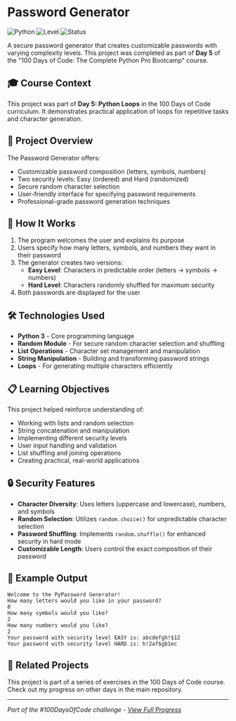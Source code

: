 # Password Generator

![Python](https://img.shields.io/badge/Python-3-blue?style=for-the-badge)
![Level](https://img.shields.io/badge/Level-Beginner-green?style=for-the-badge)
![Status](https://img.shields.io/badge/Status-Complete-brightgreen?style=for-the-badge)

A secure password generator that creates customizable passwords with varying complexity levels. This project was completed as part of **Day 5** of the "100 Days of Code: The Complete Python Pro Bootcamp" course.

## 🎓 Course Context

This project was part of **Day 5: Python Loops** in the 100 Days of Code curriculum. It demonstrates practical application of loops for repetitive tasks and character generation.

## 🎯 Project Overview

The Password Generator offers:
- Customizable password composition (letters, symbols, numbers)
- Two security levels: Easy (ordered) and Hard (randomized)
- Secure random character selection
- User-friendly interface for specifying password requirements
- Professional-grade password generation techniques

## 🚀 How It Works

1. The program welcomes the user and explains its purpose
2. Users specify how many letters, symbols, and numbers they want in their password
3. The generator creates two versions:
   - **Easy Level**: Characters in predictable order (letters → symbols → numbers)
   - **Hard Level**: Characters randomly shuffled for maximum security
4. Both passwords are displayed for the user

## 🛠️ Technologies Used

- **Python 3** - Core programming language
- **Random Module** - For secure random character selection and shuffling
- **List Operations** - Character set management and manipulation
- **String Manipulation** - Building and transforming password strings
- **Loops** - For generating multiple characters efficiently

## 📋 Learning Objectives

This project helped reinforce understanding of:
- Working with lists and random selection
- String concatenation and manipulation
- Implementing different security levels
- User input handling and validation
- List shuffling and joining operations
- Creating practical, real-world applications

## 🔒 Security Features

- **Character Diversity**: Uses letters (uppercase and lowercase), numbers, and symbols
- **Random Selection**: Utilizes `random.choice()` for unpredictable character selection
- **Password Shuffling**: Implements `random.shuffle()` for enhanced security in hard mode
- **Customizable Length**: Users control the exact composition of their password

## 📝 Example Output

```
Welcome to the PyPassword Generator!
How many letters would you like in your password?
8
How many symbols would you like?
2
How many numbers would you like?
2
Your password with security level EASY is: abcdefgh!$12
Your password with security level HARD is: h!2af$gb1ec
```

## 🔄 Related Projects

This project is part of a series of exercises in the 100 Days of Code course. Check out my progress on other days in the main repository.

---

*Part of the #100DaysOfCode challenge - [View Full Progress](https://github.com/evncosta/100-Days-of-Code)*
